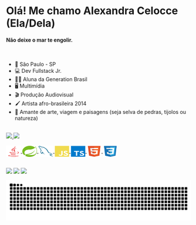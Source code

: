 # Olá! Me chamo Alexandra Celocce (Ela/Dela)

#### Não deixe o mar te engolir.
  
 <br>
  
- 📍 São Paulo - SP
- 💻 Dev Fullstack Jr.
- 👨‍🎓 Aluna da Generation Brasil
- 🖥️ Multimídia
- 🎬 Produção Audiovisual
- 🖌️ Artista afro-brasileira 2014
- 🌆 Amante de arte, viagem e paisagens (seja selva de pedras, tijolos ou natureza)
  
<br>
  
<div>
  <a href="https://github.com/AlexandraCelocce">
  <img height="150em" src="https://github-readme-stats.vercel.app/api?username=AlexandraCelocce&show_icons=true&theme=dark&include_all_commits=true&count_private=true"/>
  <img height="150em" src="https://github-readme-stats.vercel.app/api/top-langs/?username=AlexandraCelocce&layout=compact&langs_count=7&theme=dark"/>
</div>

<div style="display: inline_block"><br>
  <img align="center" alt="AlexandraCelocce" height="30" width="40" src="https://raw.githubusercontent.com/devicons/devicon/master/icons/java/java-plain.svg">
  <img align="center" alt="AlexandraCelocce" height="30" width="40" src="https://raw.githubusercontent.com/devicons/devicon/master/icons/spring/spring-original.svg">
    <img align="center" alt="AlexandraCelocce" height="30" width="40" src="https://raw.githubusercontent.com/devicons/devicon/master/icons/mysql/mysql-plain.svg">
  <img align="center" alt="AlexandraCelocce" height="30" width="40" src="https://raw.githubusercontent.com/devicons/devicon/master/icons/javascript/javascript-plain.svg">
  <img align="center" alt="AlexandraCelocce" height="30" width="40" src="https://raw.githubusercontent.com/devicons/devicon/master/icons/typescript/typescript-plain.svg">
  <img align="center" alt="AlexandraCelocce-HTML" height="30" width="40" src="https://raw.githubusercontent.com/devicons/devicon/master/icons/html5/html5-original.svg">
  <img align="center" alt="AlexandraCelocce-CSS" height="30" width="40" src="https://raw.githubusercontent.com/devicons/devicon/master/icons/css3/css3-original.svg">
</div>
  
 ##
  
<div> 
  <a href="https://www.instagram.com/alexandratoretto/" target="_blank"><img src="https://img.shields.io/badge/-Instagram-%23E4405F?style=for-the-badge&logo=instagram&logoColor=white" target="_blank"></a>
  <a href="https://www.linkedin.com/in/alexandracelocce/" target="_blank"><img src="https://img.shields.io/badge/-LinkedIn-%230077B5?style=for-the-badge&logo=linkedin&logoColor=white" target="_blank"></a> 
   <a href="https://www.linkedin.com/in/alexandracelocce/" target="_blank"><img src="https://img.shields.io/badge/Telegram-2CA5E0?style=for-the-badge&logo=telegram&logoColor=white" target="_blank"></a>
 
  ![Snake animation](https://github.com/AlexandraCelocce/AlexandraCelocce/blob/output/github-contribution-grid-snake.svg)
 
</div>

